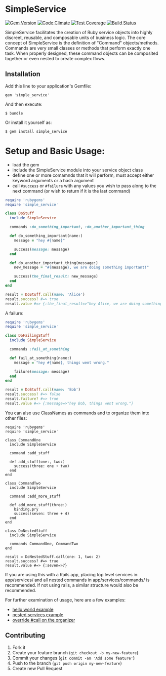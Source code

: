 # SimpleService

[![Gem Version](https://badge.fury.io/rb/simple_service.svg)](http://badge.fury.io/rb/simple_service)
[![Code Climate](https://codeclimate.com/github/jspillers/simple_service/badges/gpa.svg)](https://codeclimate.com/github/jspillers/simple_service)
[![Test Coverage](https://codeclimate.com/github/jspillers/simple_service/badges/coverage.svg)](https://codeclimate.com/github/jspillers/simple_service)
[![Build Status](https://travis-ci.org/jspillers/simple_service.svg?branch=master)](https://travis-ci.org/jspillers/simple_service)
<!--![](http://ruby-gem-downloads-badge.herokuapp.com/jspillers/simple_service)-->

SimpleService facilitates the creation of Ruby service objects into highly discreet, reusable,
and composable units of business logic. The core concept of SimpleService is the definition of 
"Command" objects/methods. Commands are very small classes or methods that perform exactly one task. 
When properly designed, these command objects can be composited together or even nested to create
complex flows.

## Installation

Add this line to your application's Gemfile:

    gem 'simple_service'

And then execute:

    $ bundle

Or install it yourself as:

    $ gem install simple_service

# Setup and Basic Usage:

* load the gem
* include the SimpleService module into your service object class
* define one or more comamnds that it will perform, must accept either keyword arguments or a hash argument
* call `#success` or `#failure` with any values you wish to pass along to the next command (or wish to return if it is the last command)

```ruby
require 'rubygems'
require 'simple_service'

class DoStuff
  include SimpleService

  commands :do_something_important, :do_another_important_thing

  def do_something_important(name:)
    message = "hey #{name}"

    success(message: message)
  end

  def do_another_important_thing(message:)
    new_message = "#{message}, we are doing something important!"

    success(the_final_result: new_message)
  end
end

result = DoStuff.call(name: 'Alice')
result.success? #=> true
result.value #=> {:the_final_result=>"hey Alice, we are doing something important!"}
```

A failure:

```ruby
require 'rubygems'
require 'simple_service'

class DoFailingStuff
  include SimpleService

  commands :fail_at_something

  def fail_at_something(name:)
    message = "hey #{name}, things went wrong."

    failure(message: message)
  end
end

result = DoStuff.call(name: 'Bob')
result.success? #=> false
result.failure? #=> true
result.value #=> {:message=>"hey Bob, things went wrong."}
```

You can also use ClassNames as commands and to organize them into other files:

```
require 'rubygems'
require 'simple_service'

class CommandOne
  include SimpleService

  command :add_stuff

  def add_stuff(one:, two:)
    success(three: one + two)
  end
end

class CommandTwo
  include SimpleService

  command :add_more_stuff

  def add_more_stuff(three:)
    binding.pry
    success(seven: three + 4)
  end
end

class DoNestedStuff
  include SimpleService

  commands CommandOne, CommandTwo
end

result = DoNestedStuff.call(one: 1, two: 2)
result.success? #=> true
result.value #=> {:seven=>7}
```

If you are using this with a Rails app, placing top level services in 
app/services/ and all nested commands in app/services/commands/ is recommended. If
not using rails, a similar structure would also be recommended.

For further examination of usage, here are a few examples:

* [hello world example](example/hello_world.rb)
* [nested services example](example/nested_services.rb)
* [override #call on the organizer](example/override_organizer_call_method.rb)

## Contributing

1. Fork it
2. Create your feature branch (`git checkout -b my-new-feature`)
3. Commit your changes (`git commit -am 'Add some feature'`)
4. Push to the branch (`git push origin my-new-feature`)
5. Create new Pull Request
